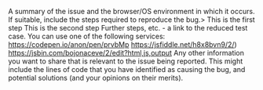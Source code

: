 A summary of the issue and the browser/OS environment in which it occurs. If suitable, include the steps required to reproduce the bug.>
This is the first step
This is the second step
Further steps, etc.
<url> - a link to the reduced test case. You can use one of the following services:
https://codepen.io/anon/pen/prvbMp
https://jsfiddle.net/h8x8bvn9/2/)
https://jsbin.com/bojonaceve/2/edit?html,js,output
Any other information you want to share that is relevant to the issue being reported.
This might include the lines of code that you have identified as causing the bug, and potential solutions (and your opinions on their merits).

